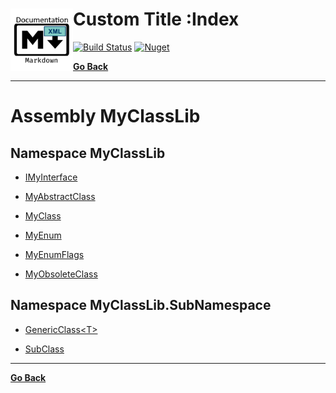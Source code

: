 # <img align="left" width="100" height="100" src="icon.png">Custom Title :Index 
[![Build Status](https://dev.azure.com/charlesdevandiere/charlesdevandiere/_apis/build/status/charlesdevandiere.xmldoc2md?branchName=master)](https://dev.azure.com/charlesdevandiere/charlesdevandiere/_build/latest?definitionId=2&branchName=master)
[![Nuget](https://img.shields.io/nuget/v/XMLDoc2Markdown.svg?color=blue&logo=nuget)](https://www.nuget.org/packages/XMLDoc2Markdown)

[**Go Back**](./)
- - -

# Assembly MyClassLib

## Namespace MyClassLib

- [IMyInterface](./myclasslib.imyinterface.md)

- [MyAbstractClass](./myclasslib.myabstractclass.md)

- [MyClass](./myclasslib.myclass.md)

- [MyEnum](./myclasslib.myenum.md)

- [MyEnumFlags](./myclasslib.myenumflags.md)

- [MyObsoleteClass](./myclasslib.myobsoleteclass.md)

## Namespace MyClassLib.SubNamespace

- [GenericClass&lt;T&gt;](./myclasslib.subnamespace.genericclass-1.md)

- [SubClass](./myclasslib.subnamespace.subclass.md)


- - -
[**Go Back**](./)
